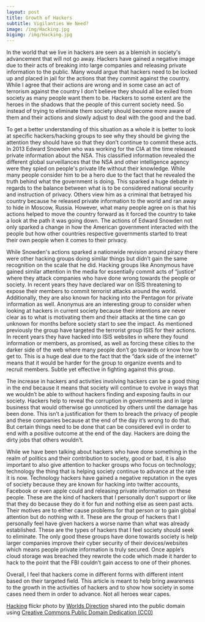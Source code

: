 ```yaml
---
layout: post
title: Growth of Hackers
subtitle: Vigilanties We Need?
image: /img/Hacking.jpg
bigimg: /img/Hacking.jpg
---
```


In the world that we live in hackers are seen as a blemish in society's advancement that will not go away. Hackers have gained a negative image due to their acts of breaking into large companies and releasing private information to the public. Many would argue that hackers need to be locked up and placed in jail for the actions that they commit against the country.  While I agree that their actions are wrong and in some case an act of terrorism against the country I don’t believe they should all be exiled from society as many people want them to be. Hackers to some extent are the heroes in the shadows that the people of this current society need. So instead of trying to eliminate them society should become more aware of them and their actions and slowly adjust to deal with the good and the bad.

To get a better understanding of this situation as a whole it is better to look at specific hackers/hacking groups to see why they should be giving the attention they should have so that they don’t continue to commit these acts. In 2013 Edward Snowden who was working for the CIA at the time released private information about the NSA. This classified information revealed the different global surveillances that the NSA and other intelligence agency were they spied on people's private life without their knowledge. While many people consider him to be a hero due to the fact that he revealed the truth behind what the government is doing. This sparked a huge debate in regards to the balance between what is to be considered national security and instruction of privacy. Others view him as a criminal that betrayed his country because he released private information to the world and ran away to hide in Moscow, Russia. However, what many people agree on is that his actions helped to move the country forward as it forced the country to take a look at the path it was going down. The actions of Edward Snowden not only sparked a change in how the American government interacted with the people but how other countries respective governments started to treat their own people when it comes to their privacy.

While Snowden's actions sparked a nationwide revision around piracy there were other hacking groups doing similar things but didn’t gain the same recognition on the scale that he did. Hacking groups like Anonymous have gained similar attention in the media for essentially commit acts of “justice” where they attack companies who have done wrong towards the people or society. In recent years they have declared war on ISIS threatening to expose their members to commit terrorist attacks around the world. Additionally, they are also known for hacking into the Pentagon for private information as well. Anonymus are an interesting group to consider when looking at hackers in current society because their intentions are never clear as to what is motivating them and their attacks at the time can go unknown for months before society start to see the impact. As mentioned previously the group have targeted the terrorist group ISIS for their actions. In recent years they have hacked into ISIS websites in where they found information or members, as promised, as well as forcing these cities to the darker side of the web where many people don’t go towards or know how to get to. This is a huge deal due to the fact that the “dark side of the internet” means that it would be harder for the group to organize events and to recruit members. Subtle yet effective in fighting against this group.


The increase in hackers and activities involving hackers can be a good thing in the end because it means that society will continue to evolve in ways that we wouldn’t be able to without hackers finding and exposing faults in our society. Hackers help to reveal the corruption in governments and in large business that would otherwise go unnoticed by others until the damage has been done. This isn’t a justification for them to breach the privacy of people and these companies because at the end of the day it’s wrong to do that. But certain things need to be done that can be considered evil in order to end with a positive outcome at the end of the day. Hackers are doing the dirty jobs that others wouldn’t.

While we have been talking about hackers who have done something in the realm of politics and their contribution to society, good or bad, it is also important to also give attention to hacker groups who focus on technology; technology the thing that is helping society continue to advance at the rate it is now. Technology hackers have gained a negative reputation in the eyes of society because they are known for hacking into twitter accounts, Facebook or even apple could and releasing private information on these people. These are the kind of hackers that I personally don’t support or like that they do because they do it for fun and nothing else as seen past acts. Their motives are to either cause problems for that person or to gain global attention but do nothing with it. These are the group of hackers that I personally feel have given hackers a worse name than what was already established. These are the types of hackers that I feel society should seek to eliminate. The only good these groups have done towards society is help larger companies improve their cyber security of their devices/websites which means people private information is truly secured. Once apple’s cloud storage was breached they rewrote the code which made it harder to hack to the point that the FBI couldn’t gain access to one of their phones.

Overall, I feel that hackers come in different forms with different intent based on their targeted field. This article is meant to help bring awareness to the growth in the activities of hackers and to show how society in some cases need them in order to advance. Not all heroes wear capes.  














































<a title="Hacking" href="https://flickr.com/photos/worldsdirection/33627388363">Hacking</a> flickr photo by <a href="https://flickr.com/people/worldsdirection">Worlds Direction</a> shared into the public domain using <a href="https://creativecommons.org/publicdomain/zero/1.0/">Creative Commons Public Domain Dedication (CC0)</a> </small>
